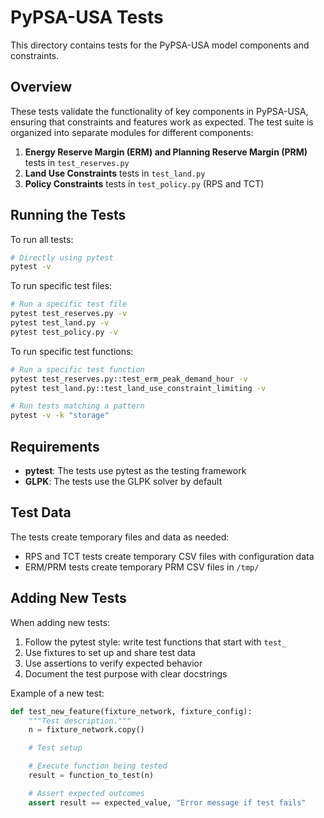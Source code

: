 # PyPSA-USA Tests

This directory contains tests for the PyPSA-USA model components and constraints.

## Overview

These tests validate the functionality of key components in PyPSA-USA, ensuring that constraints and features work as expected. The test suite is organized into separate modules for different components:

1. **Energy Reserve Margin (ERM) and Planning Reserve Margin (PRM)** tests in `test_reserves.py`
2. **Land Use Constraints** tests in `test_land.py`
3. **Policy Constraints** tests in `test_policy.py` (RPS and TCT)

## Running the Tests

To run all tests:

```bash
# Directly using pytest
pytest -v
```

To run specific test files:

```bash
# Run a specific test file
pytest test_reserves.py -v
pytest test_land.py -v
pytest test_policy.py -v
```

To run specific test functions:

```bash
# Run a specific test function
pytest test_reserves.py::test_erm_peak_demand_hour -v
pytest test_land.py::test_land_use_constraint_limiting -v

# Run tests matching a pattern
pytest -v -k "storage"
```

## Requirements

- **pytest**: The tests use pytest as the testing framework
- **GLPK**: The tests use the GLPK solver by default


## Test Data

The tests create temporary files and data as needed:

- RPS and TCT tests create temporary CSV files with configuration data
- ERM/PRM tests create temporary PRM CSV files in `/tmp/`

## Adding New Tests

When adding new tests:

1. Follow the pytest style: write test functions that start with `test_`
2. Use fixtures to set up and share test data
3. Use assertions to verify expected behavior
4. Document the test purpose with clear docstrings

Example of a new test:

```python
def test_new_feature(fixture_network, fixture_config):
    """Test description."""
    n = fixture_network.copy()

    # Test setup

    # Execute function being tested
    result = function_to_test(n)

    # Assert expected outcomes
    assert result == expected_value, "Error message if test fails"
```
